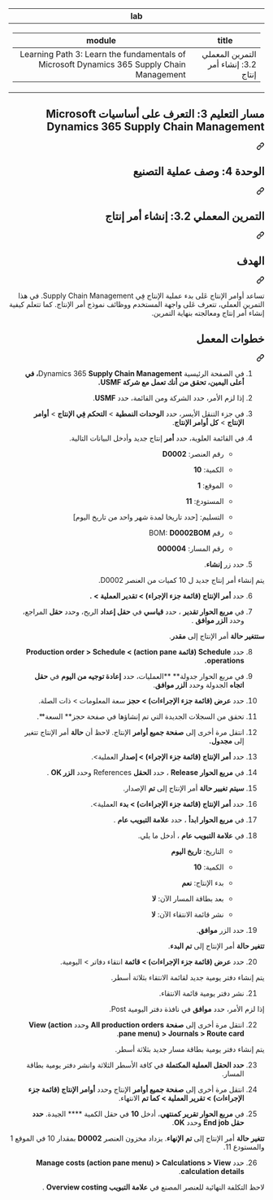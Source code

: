 <div class="Box-sc-g0xbh4-0 eoaCFS js-snippet-clipboard-copy-unpositioned undefined" data-hpc="true"><article class="markdown-body entry-content container-lg" itemprop="text"><div dir="rtl"><markdown-accessiblity-table data-catalyst=""><table>
  <thead>
  <tr>
  <th>lab</th>
  </tr>
  </thead>
  <tbody>
  <tr>
  <td><div dir="rtl"><table>
  <thead>
  <tr>
  <th>title</th>
  <th>module</th>
  </tr>
  </thead>
  <tbody>
  <tr>
  <td><div dir="rtl">التمرين المعملي 3.2: إنشاء أمر إنتاج</div></td>
  <td><div dir="rtl">Learning Path 3: Learn the fundamentals of Microsoft Dynamics 365 Supply Chain Management</div></td>
  </tr>
  </tbody>
</table>
</div></td>
  </tr>
  </tbody>
</table></markdown-accessiblity-table>

<div class="markdown-heading" dir="rtl"><h1 tabindex="-1" class="heading-element" dir="rtl">مسار التعليم 3:  التعرف على أساسيات Microsoft Dynamics 365 Supply Chain Management</h1><a id="user-content-مسار-التعليم-3--التعرف-على-أساسيات-microsoft-dynamics-365-supply-chain-management" class="anchor" aria-label="Permalink: مسار التعليم 3:  التعرف على أساسيات Microsoft Dynamics 365 Supply Chain Management" href="#مسار-التعليم-3--التعرف-على-أساسيات-microsoft-dynamics-365-supply-chain-management"><svg class="octicon octicon-link" viewBox="0 0 16 16" version="1.1" width="16" height="16" aria-hidden="true"><path d="m7.775 3.275 1.25-1.25a3.5 3.5 0 1 1 4.95 4.95l-2.5 2.5a3.5 3.5 0 0 1-4.95 0 .751.751 0 0 1 .018-1.042.751.751 0 0 1 1.042-.018 1.998 1.998 0 0 0 2.83 0l2.5-2.5a2.002 2.002 0 0 0-2.83-2.83l-1.25 1.25a.751.751 0 0 1-1.042-.018.751.751 0 0 1-.018-1.042Zm-4.69 9.64a1.998 1.998 0 0 0 2.83 0l1.25-1.25a.751.751 0 0 1 1.042.018.751.751 0 0 1 .018 1.042l-1.25 1.25a3.5 3.5 0 1 1-4.95-4.95l2.5-2.5a3.5 3.5 0 0 1 4.95 0 .751.751 0 0 1-.018 1.042.751.751 0 0 1-1.042.018 1.998 1.998 0 0 0-2.83 0l-2.5 2.5a1.998 1.998 0 0 0 0 2.83Z"></path></svg></a></div>
<div class="markdown-heading" dir="rtl"><h1 tabindex="-1" class="heading-element" dir="rtl">الوحدة 4: وصف عملية التصنيع</h1><a id="user-content-الوحدة-4-وصف-عملية-التصنيع" class="anchor" aria-label="Permalink: الوحدة 4: وصف عملية التصنيع" href="#الوحدة-4-وصف-عملية-التصنيع"><svg class="octicon octicon-link" viewBox="0 0 16 16" version="1.1" width="16" height="16" aria-hidden="true"><path d="m7.775 3.275 1.25-1.25a3.5 3.5 0 1 1 4.95 4.95l-2.5 2.5a3.5 3.5 0 0 1-4.95 0 .751.751 0 0 1 .018-1.042.751.751 0 0 1 1.042-.018 1.998 1.998 0 0 0 2.83 0l2.5-2.5a2.002 2.002 0 0 0-2.83-2.83l-1.25 1.25a.751.751 0 0 1-1.042-.018.751.751 0 0 1-.018-1.042Zm-4.69 9.64a1.998 1.998 0 0 0 2.83 0l1.25-1.25a.751.751 0 0 1 1.042.018.751.751 0 0 1 .018 1.042l-1.25 1.25a3.5 3.5 0 1 1-4.95-4.95l2.5-2.5a3.5 3.5 0 0 1 4.95 0 .751.751 0 0 1-.018 1.042.751.751 0 0 1-1.042.018 1.998 1.998 0 0 0-2.83 0l-2.5 2.5a1.998 1.998 0 0 0 0 2.83Z"></path></svg></a></div>
<div class="markdown-heading" dir="rtl"><h2 tabindex="-1" class="heading-element" dir="rtl">التمرين المعملي 3.2: إنشاء أمر إنتاج</h2><a id="user-content-التمرين-المعملي-32-إنشاء-أمر-إنتاج" class="anchor" aria-label="Permalink: التمرين المعملي 3.2: إنشاء أمر إنتاج" href="#التمرين-المعملي-32-إنشاء-أمر-إنتاج"><svg class="octicon octicon-link" viewBox="0 0 16 16" version="1.1" width="16" height="16" aria-hidden="true"><path d="m7.775 3.275 1.25-1.25a3.5 3.5 0 1 1 4.95 4.95l-2.5 2.5a3.5 3.5 0 0 1-4.95 0 .751.751 0 0 1 .018-1.042.751.751 0 0 1 1.042-.018 1.998 1.998 0 0 0 2.83 0l2.5-2.5a2.002 2.002 0 0 0-2.83-2.83l-1.25 1.25a.751.751 0 0 1-1.042-.018.751.751 0 0 1-.018-1.042Zm-4.69 9.64a1.998 1.998 0 0 0 2.83 0l1.25-1.25a.751.751 0 0 1 1.042.018.751.751 0 0 1 .018 1.042l-1.25 1.25a3.5 3.5 0 1 1-4.95-4.95l2.5-2.5a3.5 3.5 0 0 1 4.95 0 .751.751 0 0 1-.018 1.042.751.751 0 0 1-1.042.018 1.998 1.998 0 0 0-2.83 0l-2.5 2.5a1.998 1.998 0 0 0 0 2.83Z"></path></svg></a></div>
<div class="markdown-heading" dir="rtl"><h2 tabindex="-1" class="heading-element" dir="rtl">الهدف</h2><a id="user-content-الهدف" class="anchor" aria-label="Permalink: الهدف" href="#الهدف"><svg class="octicon octicon-link" viewBox="0 0 16 16" version="1.1" width="16" height="16" aria-hidden="true"><path d="m7.775 3.275 1.25-1.25a3.5 3.5 0 1 1 4.95 4.95l-2.5 2.5a3.5 3.5 0 0 1-4.95 0 .751.751 0 0 1 .018-1.042.751.751 0 0 1 1.042-.018 1.998 1.998 0 0 0 2.83 0l2.5-2.5a2.002 2.002 0 0 0-2.83-2.83l-1.25 1.25a.751.751 0 0 1-1.042-.018.751.751 0 0 1-.018-1.042Zm-4.69 9.64a1.998 1.998 0 0 0 2.83 0l1.25-1.25a.751.751 0 0 1 1.042.018.751.751 0 0 1 .018 1.042l-1.25 1.25a3.5 3.5 0 1 1-4.95-4.95l2.5-2.5a3.5 3.5 0 0 1 4.95 0 .751.751 0 0 1-.018 1.042.751.751 0 0 1-1.042.018 1.998 1.998 0 0 0-2.83 0l-2.5 2.5a1.998 1.998 0 0 0 0 2.83Z"></path></svg></a></div>
<p dir="rtl">تساعد أوامر الإنتاج عَلى بدء عملية الإنتاج فِي Supply Chain Management. في هذا التمرين العملي‬، تتعرف عَلى واجهة المستخدم ووظائف نموذج أمر الإنتاج. كما تتعلم كيفية إنشاء أمر إنتاج ومعالجته بنهاية التمرين.</p>
<div class="markdown-heading" dir="rtl"><h2 tabindex="-1" class="heading-element" dir="rtl">خطوات المعمل</h2><a id="user-content-خطوات-المعمل" class="anchor" aria-label="Permalink: خطوات المعمل" href="#خطوات-المعمل"><svg class="octicon octicon-link" viewBox="0 0 16 16" version="1.1" width="16" height="16" aria-hidden="true"><path d="m7.775 3.275 1.25-1.25a3.5 3.5 0 1 1 4.95 4.95l-2.5 2.5a3.5 3.5 0 0 1-4.95 0 .751.751 0 0 1 .018-1.042.751.751 0 0 1 1.042-.018 1.998 1.998 0 0 0 2.83 0l2.5-2.5a2.002 2.002 0 0 0-2.83-2.83l-1.25 1.25a.751.751 0 0 1-1.042-.018.751.751 0 0 1-.018-1.042Zm-4.69 9.64a1.998 1.998 0 0 0 2.83 0l1.25-1.25a.751.751 0 0 1 1.042.018.751.751 0 0 1 .018 1.042l-1.25 1.25a3.5 3.5 0 1 1-4.95-4.95l2.5-2.5a3.5 3.5 0 0 1 4.95 0 .751.751 0 0 1-.018 1.042.751.751 0 0 1-1.042.018 1.998 1.998 0 0 0-2.83 0l-2.5 2.5a1.998 1.998 0 0 0 0 2.83Z"></path></svg></a></div>
<ol dir="rtl">
<li>
<p dir="rtl">في الصفحة الرئيسية Dynamics 365 <strong>Supply Chain Management، في أعلى اليمين، تحقق من أنك تعمل مع شركة USMF.</strong></p>
</li>
<li>
<p dir="rtl">إذا لزم الأمر، حدد الشركة ومن القائمة، حدد <strong>USMF</strong>.</p>
</li>
<li>
<p dir="rtl">في جزء التنقل الأيسر، حدد <strong>الوحدات النمطية</strong> &gt; <strong>التحكم فِي الإنتاج</strong> &gt; <strong>أوامر الإنتاج</strong> &gt; <strong>كل أوامر الإنتاج</strong>.</p>
</li>
<li>
<p dir="rtl">في القائمة العلوية، حدد <strong>أمر</strong> إنتاج جديد وأدخل البيانات التالية.</p>
<ul dir="rtl">
<li>
<p dir="rtl">رقم العنصر: <strong>D0002</strong></p>
</li>
<li>
<p dir="rtl">الكمية: <strong>10</strong></p>
</li>
<li>
<p dir="rtl">الموقع: <strong>1</strong></p>
</li>
<li>
<p dir="rtl">المستودع: <strong>11</strong></p>
</li>
<li>
<p dir="rtl">التسليم: [حدد تاريخا لمدة شهر واحد من تاريخ اليوم]</p>
</li>
<li>
<p dir="rtl">رقم BOM: <strong>D0002BOM</strong></p>
</li>
<li>
<p dir="rtl">رقم المسار: <strong>000004</strong></p>
</li>
</ul>
</li>
<li>
<p dir="rtl">حدد زر <strong>إنشاء</strong>.</p>
</li>
</ol>
<p dir="rtl">يتم إنشاء أمر إنتاج جديد ل 10 كميات من العنصر D0002.</p>
<ol start="6" dir="rtl">
<li>
<p dir="rtl">حدد <strong>أمر الإنتاج (قائمة جزء الإجراء) &gt; تقدير العملية &gt; .</strong></p>
</li>
<li>
<p dir="rtl">في <strong>مربع الحوار تقدير</strong> ، حدد <strong>قياسي</strong> في <strong>حقل إعداد</strong> الربح، وحدد <strong>حقل</strong> المراجع، وحدد <strong>الزر موافق</strong> .</p>
</li>
</ol>
<p dir="rtl"><strong>ستتغير حالة</strong> أمر الإنتاج إلى <strong>مقدر</strong>.</p>
<ol start="8" dir="rtl">
<li>
<p dir="rtl">حدد <strong>Schedule (قائمة action pane) &gt; Production order &gt; Schedule operations.</strong></p>
</li>
<li>
<p dir="rtl">في مربع الحوار جدولة** **العمليات، حدد <strong>إعادة توجيه من اليوم</strong> في <strong>حقل اتجاه</strong> الجدولة وحدد <strong>الزر موافق</strong>.</p>
</li>
<li>
<p dir="rtl">حدد <strong>عرض (قائمة جزء الإجراءات) &gt; حجز</strong> سعة المعلومات &gt; ذات الصلة.</p>
</li>
<li>
<p dir="rtl">تحقق من السجلات الجديدة التي تم إنشاؤها في صفحة حجز** السعة**.</p>
</li>
<li>
<p dir="rtl">انتقل مرة أخرى إلى <strong>صفحة جميع أوامر</strong> الإنتاج. لاحظ أن <strong>حالة</strong> أمر الإنتاج تتغير إلى <strong>مجدول.</strong></p>
</li>
<li>
<p dir="rtl">حدد <strong>أمر الإنتاج (قائمة جزء الإجراء) &gt; إصدار</strong> العملية&gt;.</p>
</li>
<li>
<p dir="rtl">في <strong>مربع الحوار Release</strong> ، حدد <strong>الحقل</strong> References وحدد <strong>الزر OK</strong> .</p>
</li>
<li>
<p dir="rtl"><strong>سيتم تغيير حالة</strong> أمر الإنتاج إلى <strong>تم</strong> الإصدار.</p>
</li>
<li>
<p dir="rtl">حدد <strong>أمر الإنتاج (قائمة جزء الإجراءات) &gt; بدء</strong> العملية&gt;.</p>
</li>
<li>
<p dir="rtl">في <strong>مربع الحوار ابدأ</strong> ، حدد <strong>علامة التبويب عام</strong> .</p>
</li>
<li>
<p dir="rtl">في <strong>علامة التبويب عام</strong> ، أدخل ما يلي.</p>
<ul dir="rtl">
<li>
<p dir="rtl">التاريخ: <strong>تاريخ اليوم</strong></p>
</li>
<li>
<p dir="rtl">الكمية: <strong>10</strong></p>
</li>
<li>
<p dir="rtl">بدء الإنتاج: <strong>نعم</strong></p>
</li>
<li>
<p dir="rtl">بعد بطاقة المسار الآن: <strong>لا</strong></p>
</li>
<li>
<p dir="rtl">نشر قائمة الانتقاء الآن: <strong>لا</strong></p>
</li>
</ul>
</li>
<li>
<p dir="rtl">حدد الزر <strong>موافق</strong>.</p>
</li>
</ol>
<p dir="rtl"><strong>تتغير حالة</strong> أمر الإنتاج إلى <strong>تم البدء</strong>.</p>
<ol start="20" dir="rtl">
<li>حدد <strong>عرض (قائمة جزء الإجراءات) &gt; قائمة</strong> انتقاء دفاتر &gt; اليومية.</li>
</ol>
<p dir="rtl">يتم إنشاء دفتر يومية جديد لقائمة الانتقاء بثلاثة أسطر.</p>
<ol start="21" dir="rtl">
<li>نشر دفتر يومية قائمة الانتقاء.</li>
</ol>
<p dir="rtl">إذا لزم الأمر، حدد <strong>موافق</strong>  في نافذة دفتر اليومية Post.</p>
<ol start="22" dir="rtl">
<li>انتقل مرة أخرى إلى <strong>صفحة All production orders</strong> وحدد <strong>View (action pane menu) &gt; Journals &gt; Route card</strong>.</li>
</ol>
<p dir="rtl">يتم إنشاء دفتر يومية بطاقة مسار جديد بثلاثة أسطر.</p>
<ol start="23" dir="rtl">
<li>
<p dir="rtl"><strong>حدد الحقل العملية المكتملة</strong> في كافة الأسطر الثلاثة وانشر دفتر يومية بطاقة المسار.</p>
</li>
<li>
<p dir="rtl">انتقل مرة أخرى إلى <strong>صفحة جميع أوامر</strong> الإنتاج وحدد <strong>أوامر الإنتاج (قائمة جزء الإجراءات) &gt; تقرير العملية &gt; كما تم</strong> الانتهاء.</p>
</li>
<li>
<p dir="rtl">في <strong>مربع الحوار تقرير كمنتهي</strong>، أدخل <strong>10</strong> في حقل الكمية **** الجيدة. <strong>حدد حقل End job</strong> وحدد <strong>OK</strong>.</p>
</li>
</ol>
<p dir="rtl"><strong>تتغير حالة</strong> أمر الإنتاج إلى <strong>تم الإنهاء</strong>. يزداد مخزون العنصر <strong>D0002</strong> بمقدار 10 في الموقع 1 والمستودع 11.</p>
<ol start="26" dir="rtl">
<li>حدد <strong>Manage costs (action pane menu) &gt; Calculations &gt; View calculation details</strong>.</li>
</ol>
<p dir="rtl">لاحظ التكلفة النهائية للعنصر المصنع في <strong>علامة التبويب Overview costing</strong> .</p>
</article></div>
